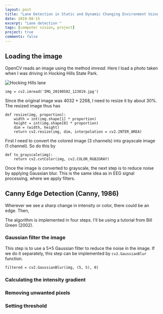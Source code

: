 ```yaml
---
layout: post
title: "Lane Detection in Static and Dynamic Changing Environment Using OpenCV"
date: 2019-08-15
excerpt: "Lane detection "
tags: [computer vision, project]
project: true
comments: false
---
```


## Loading the image
OpenCV reads an image using the method _imread_. Here I load a photo taken when I was driving in Hocking Hills State Park.

![Hocking Hills lane](../assets/img/post_pics/IMG_20190502_123019.jpg "A driveway in Hocking Hills State Park")


```
img = cv2.imread('IMG_20190502_123019.jpg')
```

Since the original image was 4032 * 2268, I need to resize it by about 30%. The resized image thus has


```
def resize(img, proportion):
    width = int(img.shape[1] * proportion)
    height = int(img.shape[0] * proportion)
    dim = (width, height)
    return cv2.resize(img, dim, interpolation = cv2.INTER_AREA)
```
First I need to convert the colored image (3 channels) into grayscale image (1 channel).
So do this by

```
def to_grayscale(img):
    return cv2.cvtColor(img, cv2.COLOR_RGB2GRAY)
```

Once the image is converted to grayscale, the next step is to reduce noise by applying Gaussian blur. This is the same idea as in EEG signal processing, where we apply filters.


## Canny Edge Detection (Canny, 1986)

Wherever we see a sharp change in intensity or color, there could be an edge.
Then, 

The algorithm is implemented in four steps. I'll be using a tutorial from Bill Green (2002).

### Gaussian filter the image
This step is to use a 5*5 Gaussian filter to reduce the noise in the image.
If we do it separately, this step can be implemented by `cv2.GaussianBlur` function.

```
filtered = cv2.GaussianBlur(img, (5, 5), 0)
```
### Calculating the intensity gradient



### Removing unwanted pixels

### Setting threshold
